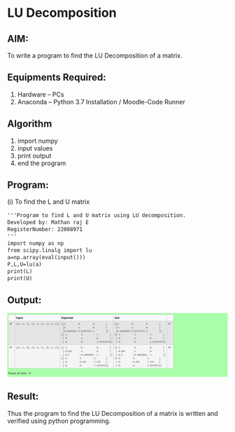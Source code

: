 # LU Decomposition 

## AIM:
To write a program to find the LU Decomposition of a matrix.

## Equipments Required:
1. Hardware – PCs
2. Anaconda – Python 3.7 Installation / Moodle-Code Runner

## Algorithm
1. import numpy
2. input values
3. print output
4. end the program

## Program:
(i) To find the L and U matrix
```
'''Program to find L and U matrix using LU decomposition.
Developed by: Mathan raj E
RegisterNumber: 22008971
'''
import numpy as np
from scipy.linalg import lu
a=np.array(eval(input()))
P,L,U=lu(a)
print(L)
print(U)

```

## Output:
![output](D.png)


## Result:
Thus the program to find the LU Decomposition of a matrix is written and verified using python programming.

